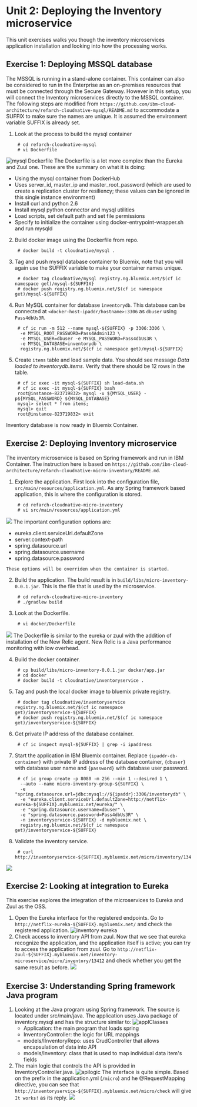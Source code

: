 # Unit 2: Deploying the Inventory microservice 

This unit exercises walks you though the inventory microservices application installation and looking into how the processing works.

## Exercise 1: Deploying MSSQL database
The MSSQL is running in a stand-alone container. This container can also be considered to run in the Enterprise as an on-premises resources that must be connected through the Secure Gateway. However in this setup, you will connect the Inventory microservices directly to the MSSQL container. The following steps are modified from `https://github.com/ibm-cloud-architecture/refarch-cloudnative-mysql/README.md` to accommodate a SUFFIX to make sure the names are unique. It is assumed the environment variable SUFFIX is already set.

1. Look at the process to build the mysql container

        # cd refarch-cloudnative-mysql
        # vi Dockerfile
![mysql Dockerfile](exercises/020-mysql-Dockerfile.png)
The Dockerfile is a lot more complex than the Eureka and Zuul one. These are the summary on what it is doing:
   -  Using the mysql container from DockerHub
   -  Uses server\_id, master\_ip and master\_root\_password (which are used to create a replication cluster for resiliency; these values can be ignored in this single instance environment)
   -  Install curl and python 2.6 
   -  Install mysql python connector and mysql utilities
   -  Load scripts, set default path and set file permissions
   -  Specify to initialize the container using docker-entrypoint-wrapper.sh and run mysqld

2. Build docker image using the Dockerfile from repo.

        # docker build -t cloudnative/mysql .

4. Tag and push mysql database container to Bluemix, note that you will again use the SUFFIX variable to make your container names unique. 

        # docker tag cloudnative/mysql registry.ng.bluemix.net/$(cf ic namespace get)/mysql-${SUFFIX}
        # docker push registry.ng.bluemix.net/$(cf ic namespace get)/mysql-${SUFFIX}
    
5. Run MySQL container for database `inventorydb`. This database can be connected at `<docker-host-ipaddr/hostname>:3306` as `dbuser` using `Pass4dbUs3R`.
    
        # cf ic run -m 512 --name mysql-${SUFFIX} -p 3306:3306 \
         -e MYSQL_ROOT_PASSWORD=Pass4Admin123 \
         -e MYSQL_USER=dbuser -e MYSQL_PASSWORD=Pass4dbUs3R \
         -e MYSQL_DATABASE=inventorydb \
         registry.ng.bluemix.net/$(cf ic namespace get)/mysql-${SUFFIX}
    
6. Create `items` table and load sample data. You should see message _Data loaded to inventorydb.items._ Verify that there should be 12 rows in the table.
     
        # cf ic exec -it mysql-${SUFFIX} sh load-data.sh
	    # cf ic exec -it mysql-${SUFFIX} bash
	    root@instance-823719832> mysql -u ${MYSQL_USER} -p${MYSQL_PASSWORD} ${MYSQL_DATABASE}
	    mysql> select * from items;
	    mysql> quit
	    root@instance-823719832> exit
   
Inventory database is now ready in Bluemix Container.  

## Exercise 2: Deploying Inventory microservice
The inventory microservice is based on Spring framework and run in IBM Container. The instruction here is based on `https://github.com/ibm-cloud-architecture/refarch-cloudnative-micro-inventory/README.md`.  

1. Explore the application. First look into the configuration file, `src/main/resources/application.yml`. As any Spring framework based application, this is where the configuration is stored.

        # cd refarch-cloudnative-micro-inventory
        # vi src/main/resources/application.yml
![](exercises/022-inv-appl-yml.png)
   The important configuration options are:
   - eureka.client.serviceUrl.defaultZone
   - server.context-path
   - spring.datasource.url
   - spring.datasource.username
   - spring.datasource.password
   
    These options will be overriden when the container is started.

2. Build the application. The build result is in `build/libs/micro-inventory-0.0.1.jar`. This is the file that is used by the microservice. 

        # cd refarch-cloudnative-micro-inventory
        # ./gradlew build

3. Look at the Dockerfile.
 
        # vi docker/Dockerfile
![](exercises/024-inv-dockerfile.png)
   The Dockerfile is similar to the eureka or zuul with the addition of installation of the New Relic agent. New Relic is a Java performance monitoring with low overhead. 
 
4. Build the docker container. 

        # cp build/libs/micro-inventory-0.0.1.jar docker/app.jar
        # cd docker
        # docker build -t cloudnative/inventoryservice . 

3. Tag and push the local docker image to bluemix private registry.

        # docker tag cloudnative/inventoryservice registry.ng.bluemix.net/$(cf ic namespace get)/inventoryservice-${SUFFIX}
        # docker push registry.ng.bluemix.net/$(cf ic namespace get)/inventoryservice-${SUFFIX}

4. Get private IP address of the database container.

        # cf ic inspect mysql-${SUFFIX} | grep -i ipaddress
    
5. Start the application in IBM Bluemix container. Replace `{ipaddr-db-container}` with private IP address of the database container, `{dbuser}` with database user name and `{password}` with database user password.

        # cf ic group create -p 8080 -m 256 --min 1 --desired 1 \
         --auto --name micro-inventory-group-${SUFFIX} \
         -e "spring.datasource.url=jdbc:mysql://${ipaddr}:3306/inventorydb" \
         -e "eureka.client.serviceUrl.defaultZone=http://netflix-eureka-${SUFFIX}.mybluemix.net/eureka/" \
         -e "spring.datasource.username=dbuser" \
         -e "spring.datasource.password=Pass4dbUs3R" \
         -n inventoryservice-${SUFFIX} -d mybluemix.net \
         registry.ng.bluemix.net/$(cf ic namespace get)/inventoryservice-${SUFFIX}

4. Validate the inventory service.

        # curl http://inventoryservice-${SUFFIX}.mybluemix.net/micro/inventory/13402
![](exercises/028-inv-curl-1.png)

     
## Exercise 2: Looking at integration to Eureka

This exercise explores the integration of the microservices to Eureka and Zuul as the OSS. 

1. Open the Eureka interface for the registered endpoints. Go to `http://netflix-eureka-${SUFFIX}.mybluemix.net/` and check the registered application. 
![inventory eureka](exercises/023-inv-eureka.png)
2. Check access to inventory API from zuul. Now that we see that eureka recognize the application, and the application itself is active; you can try to access the application from zuul. Go to `http://netflix-zuul-${SUFFIX}.mybluemix.net/inventory-microservice/micro/inventory/13412` and check whether you get the same result as before.
![](exercises/029-inv-curl-2.png)


## Exercise 3: Understanding Spring framework Java program

1. Looking at the Java program using Spring framework. The source is located under src/main/java. The application uses Java package of inventory.mysql and has the structure similar to:
![applClasses](exercises/025-inv-applstructure.png)
   - Application: the main program that loads spring
   - InventoryController: the logic for URL mappings
   - models/IInventoryRepo: uses CrudController that allows encapsulation of data into API
   - models/Inventory: class that is used to map individual data item's fields
2. The main logic that controls the API is provided in InventoryController.java. 
![apilogic](exercises/026-inv-logic.png)
   The interface is quite simple. Based on the prefix in the application.yml (`/micro`) and he @RequestMapping directive, you can see that 
`http://inventoryservice-${SUFFIX}.mybluemix.net/micro/check` will give `It works!` as its reply.
![](exercises/027-inv-check.png) 